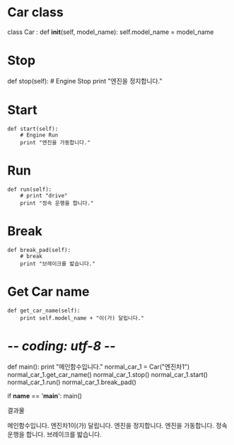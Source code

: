# Car class
class Car : 
    def __init__(self, model_name):
        self.model_name = model_name
# Stop
def stop(self):
        # Engine Stop
        print "엔진을 정지합니다."
        
# Start
    def start(self):
        # Engine Run
        print "엔진을 가동합니다."
        
# Run
    def run(self):
        # print "drive"
        print "정속 운행을 합니다."
        
# Break 
    def break_pad(self):
        # break
        print "브레이크를 밟습니다."
        
# Get Car name
    def get_car_name(self):
        print self.model_name + "이(가) 달립니다."

# -*- coding: utf-8 -*-
def main():
    print "메인함수입니다."
    normal_car_1 = Car("엔진차1")
    normal_car_1.get_car_name()
    normal_car_1.stop()
    normal_car_1.start()
    normal_car_1.run()
    normal_car_1.break_pad()
    
if __name__ == '__main__':
    main()

결과물

메인함수입니다.
엔진차1이(가) 달립니다.
엔진을 정지합니다.
엔진을 가동합니다.
정속 운행을 합니다.
브레이크를 밟습니다.
